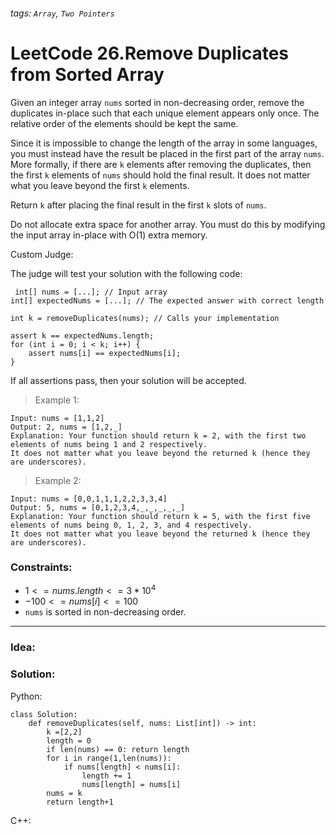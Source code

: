 ###### tags: `Array`, `Two Pointers`

# LeetCode 26.Remove Duplicates from Sorted Array
Given an integer array ```nums``` sorted in non-decreasing order, remove the duplicates in-place such that each unique element appears only once. The relative order of the elements should be kept the same.

Since it is impossible to change the length of the array in some languages, you must instead have the result be placed in the first part of the array ```nums```. More formally, if there are ```k``` elements after removing the duplicates, then the first ```k``` elements of ```nums``` should hold the final result. It does not matter what you leave beyond the first ```k``` elements.

Return ```k``` after placing the final result in the first ```k``` slots of ```nums```.

Do not allocate extra space for another array. You must do this by modifying the input array in-place with O(1) extra memory.

Custom Judge:

The judge will test your solution with the following code:  
```  
 int[] nums = [...]; // Input array
int[] expectedNums = [...]; // The expected answer with correct length

int k = removeDuplicates(nums); // Calls your implementation

assert k == expectedNums.length;
for (int i = 0; i < k; i++) {
    assert nums[i] == expectedNums[i];
}
```
If all assertions pass, then your solution will be accepted.



>Example 1:
```
Input: nums = [1,1,2]
Output: 2, nums = [1,2,_]
Explanation: Your function should return k = 2, with the first two elements of nums being 1 and 2 respectively.
It does not matter what you leave beyond the returned k (hence they are underscores).
```
>Example 2:
```
Input: nums = [0,0,1,1,1,2,2,3,3,4]
Output: 5, nums = [0,1,2,3,4,_,_,_,_,_]
Explanation: Your function should return k = 5, with the first five elements of nums being 0, 1, 2, 3, and 4 respectively.
It does not matter what you leave beyond the returned k (hence they are underscores).
```

 

### Constraints:

- $1 <= nums.length <= 3 * 10^4$
- $-100 <= nums[i] <= 100$
- ```nums``` is sorted in non-decreasing order.
---
### Idea:
>
### Solution:

Python:
```python=
class Solution:
    def removeDuplicates(self, nums: List[int]) -> int:
        k =[2,2]
        length = 0
        if len(nums) == 0: return length
        for i in range(1,len(nums)):
            if nums[length] < nums[i]:
                length += 1
                nums[length] = nums[i]
        nums = k
        return length+1
```

C++:
```cpp=
```